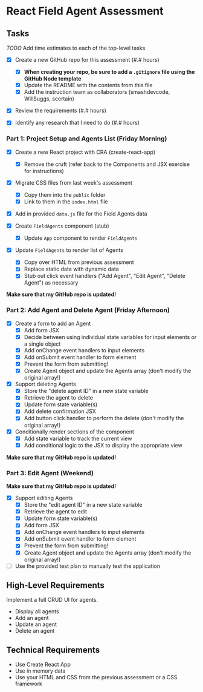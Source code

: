 
# React Field Agent Assessment

## Tasks

_TODO_ Add time estimates to each of the top-level tasks

* [x] Create a new GitHub repo for this assessment (#.# hours)
  * [x] **When creating your repo, be sure to add a `.gitignore` file using the GitHub Node template**
  * [x] Update the README with the contents from this file
  * [x] Add the instruction team as collaborators (smashdevcode, WillSuggs, scertain)

* [x] Review the requirements (#.# hours)

* [x] Identify any research that I need to do (#.# hours)

### Part 1: Project Setup and Agents List (Friday Morning)

* [x] Create a new React project with CRA (create-react-app)
  * [x] Remove the cruft (refer back to the Components and JSX exercise for instructions)

* [x] Migrate CSS files from last week's assessment
  * [x] Copy them into the `public` folder
  * [x] Link to them in the `index.html` file

* [x] Add in provided `data.js` file for the Field Agents data

* [x] Create `FieldAgents` component (stub)
  * [x] Update `App` component to render `FieldAgents`

* [x] Update `FieldAgents` to render list of Agents
  * [x] Copy over HTML from previous assessment
  * [x] Replace static data with dynamic data
  * [x] Stub out click event handlers ("Add Agent", "Edit Agent", "Delete Agent") as necessary

**Make sure that my GitHub repo is updated!**

### Part 2: Add Agent and Delete Agent (Friday Afternoon)

* [x] Create a form to add an Agent
  * [x] Add form JSX
  * [x] Decide between using individual state variables for input elements or a single object
  * [x] Add onChange event handlers to input elements
  * [x] Add onSubmit event handler to form element
  * [x] Prevent the form from submitting!
  * [x] Create Agent object and update the Agents array (don't modify the original array!)

* [x] Support deleting Agents
  * [x] Store the "delete agent ID" in a new state variable
  * [x] Retrieve the agent to delete
  * [x] Update form state variable(s)
  * [x] Add delete confirmation JSX
  * [x] Add button click handler to perform the delete (don't modify the original array!)

* [x] Conditionally render sections of the component
  * [x] Add state variable to track the current view
  * [x] Add conditional logic to the JSX to display the appropriate view

**Make sure that my GitHub repo is updated!**

### Part 3: Edit Agent (Weekend)

**Make sure that my GitHub repo is updated!**

* [x] Support editing Agents
  * [x] Store the "edit agent ID" in a new state variable
  * [x] Retrieve the agent to edit
  * [x] Update form state variable(s)
  * [x] Add form JSX
  * [x] Add onChange event handlers to input elements
  * [x] Add onSubmit event handler to form element
  * [x] Prevent the form from submitting!
  * [x] Create Agent object and update the Agents array (don't modify the original array!)

* [ ] Use the provided test plan to manually test the application

## High-Level Requirements

Implement a full CRUD UI for agents.

* Display all agents
* Add an agent
* Update an agent
* Delete an agent

## Technical Requirements

* Use Create React App
* Use in memory data
* Use your HTML and CSS from the previous assessment or a CSS framework
